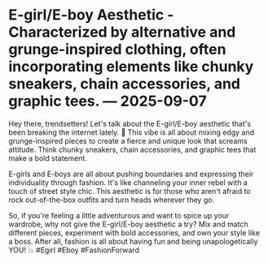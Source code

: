 # E-girl/E-boy Aesthetic - Characterized by alternative and grunge-inspired clothing, often incorporating elements like chunky sneakers, chain accessories, and graphic tees. — 2025-09-07

Hey there, trendsetters! Let's talk about the E-girl/E-boy aesthetic that's been breaking the internet lately. 🌟 This vibe is all about mixing edgy and grunge-inspired pieces to create a fierce and unique look that screams attitude. Think chunky sneakers, chain accessories, and graphic tees that make a bold statement.

E-girls and E-boys are all about pushing boundaries and expressing their individuality through fashion. It's like channeling your inner rebel with a touch of street style chic. This aesthetic is for those who aren't afraid to rock out-of-the-box outfits and turn heads wherever they go.

So, if you're feeling a little adventurous and want to spice up your wardrobe, why not give the E-girl/E-boy aesthetic a try? Mix and match different pieces, experiment with bold accessories, and own your style like a boss. After all, fashion is all about having fun and being unapologetically YOU! 💥 #Egirl #Eboy #FashionForward